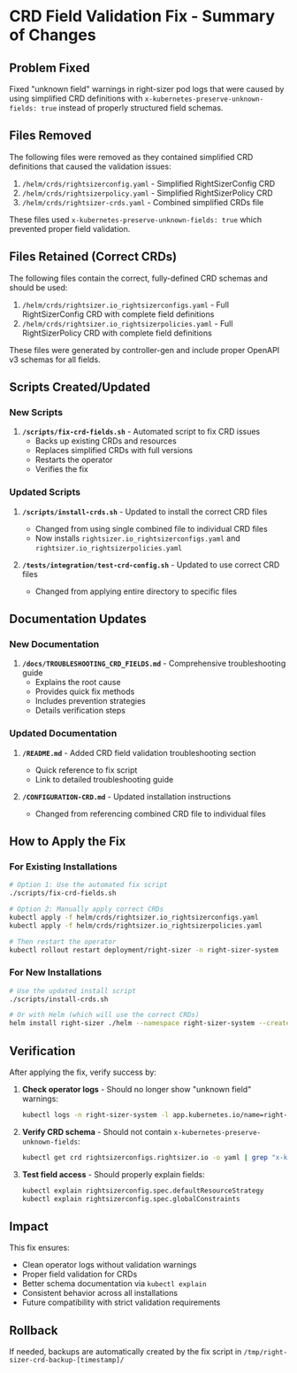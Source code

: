 # CRD Field Validation Fix - Summary of Changes

## Problem Fixed
Fixed "unknown field" warnings in right-sizer pod logs that were caused by using simplified CRD definitions with `x-kubernetes-preserve-unknown-fields: true` instead of properly structured field schemas.

## Files Removed
The following files were removed as they contained simplified CRD definitions that caused the validation issues:

1. `/helm/crds/rightsizerconfig.yaml` - Simplified RightSizerConfig CRD
2. `/helm/crds/rightsizerpolicy.yaml` - Simplified RightSizerPolicy CRD  
3. `/helm/crds/rightsizer-crds.yaml` - Combined simplified CRDs file

These files used `x-kubernetes-preserve-unknown-fields: true` which prevented proper field validation.

## Files Retained (Correct CRDs)
The following files contain the correct, fully-defined CRD schemas and should be used:

1. `/helm/crds/rightsizer.io_rightsizerconfigs.yaml` - Full RightSizerConfig CRD with complete field definitions
2. `/helm/crds/rightsizer.io_rightsizerpolicies.yaml` - Full RightSizerPolicy CRD with complete field definitions

These files were generated by controller-gen and include proper OpenAPI v3 schemas for all fields.

## Scripts Created/Updated

### New Scripts
1. **`/scripts/fix-crd-fields.sh`** - Automated script to fix CRD issues
   - Backs up existing CRDs and resources
   - Replaces simplified CRDs with full versions
   - Restarts the operator
   - Verifies the fix

### Updated Scripts
1. **`/scripts/install-crds.sh`** - Updated to install the correct CRD files
   - Changed from using single combined file to individual CRD files
   - Now installs `rightsizer.io_rightsizerconfigs.yaml` and `rightsizer.io_rightsizerpolicies.yaml`

2. **`/tests/integration/test-crd-config.sh`** - Updated to use correct CRD files
   - Changed from applying entire directory to specific files

## Documentation Updates

### New Documentation
1. **`/docs/TROUBLESHOOTING_CRD_FIELDS.md`** - Comprehensive troubleshooting guide
   - Explains the root cause
   - Provides quick fix methods
   - Includes prevention strategies
   - Details verification steps

### Updated Documentation
1. **`/README.md`** - Added CRD field validation troubleshooting section
   - Quick reference to fix script
   - Link to detailed troubleshooting guide

2. **`/CONFIGURATION-CRD.md`** - Updated installation instructions
   - Changed from referencing combined CRD file to individual files

## How to Apply the Fix

### For Existing Installations
```bash
# Option 1: Use the automated fix script
./scripts/fix-crd-fields.sh

# Option 2: Manually apply correct CRDs
kubectl apply -f helm/crds/rightsizer.io_rightsizerconfigs.yaml
kubectl apply -f helm/crds/rightsizer.io_rightsizerpolicies.yaml

# Then restart the operator
kubectl rollout restart deployment/right-sizer -n right-sizer-system
```

### For New Installations
```bash
# Use the updated install script
./scripts/install-crds.sh

# Or with Helm (which will use the correct CRDs)
helm install right-sizer ./helm --namespace right-sizer-system --create-namespace
```

## Verification
After applying the fix, verify success by:

1. **Check operator logs** - Should no longer show "unknown field" warnings:
   ```bash
   kubectl logs -n right-sizer-system -l app.kubernetes.io/name=right-sizer --tail=100 | grep -i "unknown field"
   ```

2. **Verify CRD schema** - Should not contain `x-kubernetes-preserve-unknown-fields`:
   ```bash
   kubectl get crd rightsizerconfigs.rightsizer.io -o yaml | grep "x-kubernetes-preserve-unknown-fields"
   ```

3. **Test field access** - Should properly explain fields:
   ```bash
   kubectl explain rightsizerconfig.spec.defaultResourceStrategy
   kubectl explain rightsizerconfig.spec.globalConstraints
   ```

## Impact
This fix ensures:
- Clean operator logs without validation warnings
- Proper field validation for CRDs
- Better schema documentation via `kubectl explain`
- Consistent behavior across all installations
- Future compatibility with strict validation requirements

## Rollback
If needed, backups are automatically created by the fix script in `/tmp/right-sizer-crd-backup-[timestamp]/`
